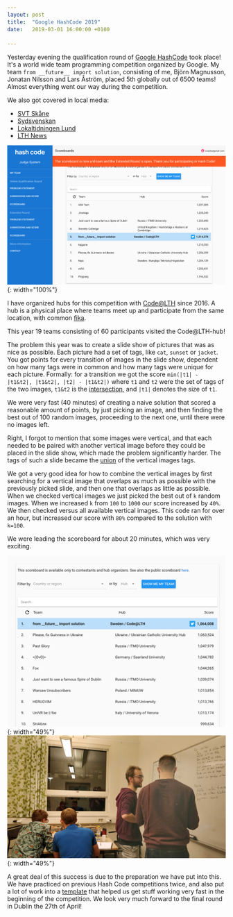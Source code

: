 ```yaml
---
layout: post
title:  "Google HashCode 2019"
date:   2019-03-01 16:00:00 +0100

---
```


Yesterday evening the qualification round of [Google HashCode](https://codingcompetitions.withgoogle.com/hashcode/) took place! It's a world wide team programming competition organized by Google. My team `from __future__ import solution`, consisting of me, Björn Magnusson, Jonatan Nilsson and Lars Åström, placed 5th globally out of 6500 teams! Almost everything went our way during the competition.

We also got covered in local media:
- [SVT Skåne](https://www.svt.se/nyheter/lokalt/skane/programeringslag-fran-lund-vann-stora-internationella-framgangar)
- [Sydsvenskan](https://www.sydsvenskan.se/2019-03-03/lundalag-fick-topplacering-i-varldens-storsta-tavling-i)
- [Lokaltidningen Lund](http://lund.lokaltidningen.se/nyheter/2019-03-01/-Lundalag-i-topp-vid-v%C3%A4rldsomsp%C3%A4nnande-Googlet%C3%A4vling-4302346.html)
- [LTH News](http://www.lth.se/article/?tx_news_pi1%5Bnews%5D=24373&cHash=db41b197e834977347e19a86629ab034)

![scoreboard](/img/2019/20190301-hashcode-scoreboard.png){: width="100%"}

I have organized hubs for this competition with [Code@LTH](https://codeatlth.org) since 2016. A hub is a physical place where teams meet up and participate from the same location, with common [fika](https://en.wikipedia.org/wiki/Coffee_culture#Sweden).

This year 19 teams consisting of 60 participants visited the Code@LTH-hub!

The problem this year was to create a slide show of pictures that was as nice as possible. Each picture had a set of tags, like `cat`, `sunset` or `jacket`. You got points for every transition of images in the slide show, dependent on how many tags were in common and how many tags were unique for each picture. Formally: for a transition we got the score `min(|t1| - |t1&t2|, |t1&t2|, |t2| - |t1&t2|)` where `t1` and `t2` were the set of tags of the two images, `t1&t2` is the [intersection](https://en.wikipedia.org/wiki/Intersection_(set_theory)), and `|t1|` denotes the size of `t1`.

We were very fast (40 minutes) of creating a naive solution that scored a reasonable amount of points, by just picking an image, and then finding the best out of 100 random images, proceeding to the next one, until there were no images left.

Right, I forgot to mention that some images were vertical, and that each needed to be paired with another vertical image before they could be placed in the slide show, which made the problem significantly harder. The tags of such a slide became the [union](https://en.wikipedia.org/wiki/Union_(set_theory)) of the vertical images tags. 

We got a very good idea for how to combine the vertical images by first searching for a vertical image that overlaps as much as possible with the previously picked slide, and then one that overlaps as little as possible. When we checked vertical images we just picked the best out of `k` random images. When we increased `k` from `100` to `1000` our score increased by `40%`. We then checked versus all available vertical images. This code ran for over an hour, but increased our score with `80%` compared to the solution with `k=100`.

We were leading the scoreboard for about 20 minutes, which was very exciting.


![leading](/img/2019/20190301-hashcode-leading.png){: width="49%"} ![discussion](/img/2019/20190301-hashcode-discussion.jpg){: width="49%"}

A great deal of this success is due to the preparation we have put into this. We have practiced on previous Hash Code competitions twice, and also put a lot of work into a [template](https://github.com/exoji2e/hashcode-template) that helped us get stuff working very fast in the beginning of the competition. We look very much forward to the final round in Dublin the 27th of April!
